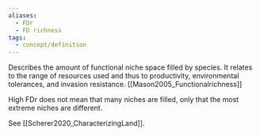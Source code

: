 ```yaml
---
aliases:
  - FDr
  - FD richness
tags:
  - concept/definition
---
```

Describes the amount of functional niche space filled by species. It relates to the range of resources used and thus to productivity, environmental tolerances, and invasion resistance. [[Mason2005_Functionalrichness]]

High FDr does not mean that many niches are filled, only that the most extreme niches are different.

See [[Scherer2020_CharacterizingLand]].